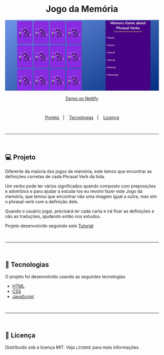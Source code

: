 <h1 align="center">
	Jogo da Memória
</h1> 

![Game](img/gif-memorygame.gif)

<p align="center">
  <a href="https://memorygamepv.netlify.app/" target="_blank">Demo on Netlify
  </a>
</p>

<p>&nbsp;&nbsp;</p>

<p align="center">
  <a href="#-projeto">Projeto</a>&nbsp;&nbsp;&nbsp;|&nbsp;&nbsp;&nbsp;
  <a href="#-tecnologias">Tecnologias</a>&nbsp;&nbsp;&nbsp;|&nbsp;&nbsp;&nbsp;
  <a href="#-licença">Licença</a>
</p>

<p>&nbsp;&nbsp;</p>

---

<p>&nbsp;&nbsp;</p>

## 💻 Projeto

Diferente da maioria dos jogos de memória, este temos que encontrar as definições corretas de cada Phrasal Verb da lista.

Um verbo pode ter vários significados quando composto com preposições e advérbios e para ajudar a estuda-los eu revolvi fazer este Jogo da memória, que temos que encontrar não uma imagem igual a outra, mas sim o phrasal verb com a definição dele.

Quando o usuário jogar, precisará ler cada carta e irá fixar as definições e não as traduções, ajudando então nos estudos.

Projeto desenvolvido seguindo este [Tutorial](https://marina-ferreira.github.io/tutorials/js/memory-game.pt-br/)

<p>&nbsp;&nbsp;</p>

---

<p>&nbsp;&nbsp;</p>

## 🚀 Tecnologias

O projeto foi desenvolvido usando as seguintes tecnologias

- [HTML](https://developer.mozilla.org/pt-BR/docs/Web/HTML)
- [CSS](https://developer.mozilla.org/pt-BR/docs/Web/CSS)
- [JavaScript](https://developer.mozilla.org/pt-BR/docs/Web/JavaScript)

<p>&nbsp;&nbsp;</p>

---

<p>&nbsp;&nbsp;</p>

## 📂 Licença

Distribuído sob a licença MIT. Veja `LICENSE` para mais informações.
